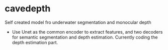 # cavedepth
Self created model fro underwater segmentation and monocular depth
- Use Unet as the common encoder to extract features, and two decoders for semantic segmentation and depth estimation. Currently coding the depth estimation part.

